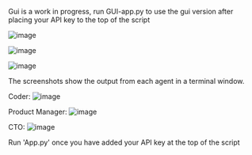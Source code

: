 Gui is a work in progress, run GUI-app.py to use the gui version after placing your API key to the top of the script

![image](https://github.com/steviepinero/AutogenMemgpt/assets/8976522/a7d93f4b-8583-493c-9a82-e6d66bfe4e52)

![image](https://github.com/steviepinero/AutogenMemgpt/assets/8976522/e407760d-eb46-44da-8fc6-ac0b0970f7ec)

![image](https://github.com/steviepinero/AutogenMemgpt/assets/8976522/150ac810-da57-4f7a-928a-9a932654f79c)


The screenshots show the output from each agent in a terminal window.

Coder:
![image](https://github.com/steviepinero/AutogenMemgpt/assets/8976522/8a86eb8b-a585-443f-9382-64f86eb20b26)

Product Manager:
![image](https://github.com/steviepinero/AutogenMemgpt/assets/8976522/a738be9c-da64-434e-ab94-3598827f29f1)

CTO:
![image](https://github.com/steviepinero/AutogenMemgpt/assets/8976522/7fe3d60c-4397-45ac-8bfc-feb2611ae00a)


Run 'App.py' once you have added your API key at the top of the script




